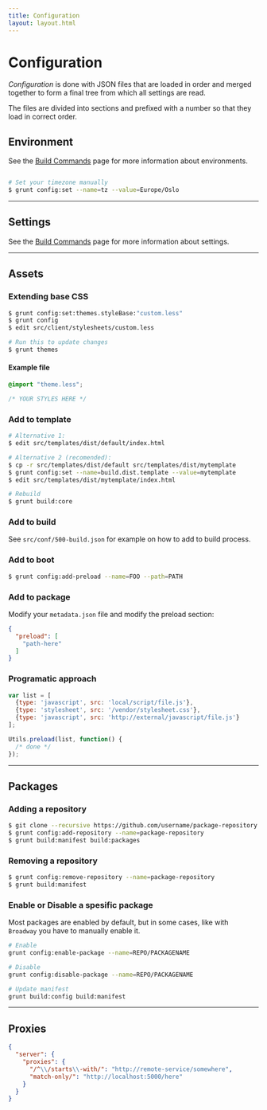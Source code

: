 ```yaml
---
title: Configuration
layout: layout.html
---
```


# Configuration

*Configuration* is done with JSON files that are loaded in order and merged together to form a final tree from which all settings are read.

The files are divided into sections and prefixed with a number so that they load in correct order.

## Environment

See the [Build Commands](/manual/build/cli) page for more information about environments.

```bash

# Set your timezone manually
$ grunt config:set --name=tz --value=Europe/Oslo
```

---

## Settings

See the [Build Commands](/manual/build/cli) page for more information about settings.

---

## Assets

### Extending base CSS


```bash
$ grunt config:set:themes.styleBase:"custom.less"
$ grunt config
$ edit src/client/stylesheets/custom.less

# Run this to update changes
$ grunt themes
```

#### Example file

```css
@import "theme.less";

/* YOUR STYLES HERE */
```

### Add to template

```bash
# Alternative 1:
$ edit src/templates/dist/default/index.html

# Alternative 2 (recomended):
$ cp -r src/templates/dist/default src/templates/dist/mytemplate
$ grunt config:set --name=build.dist.template --value=mytemplate
$ edit src/templates/dist/mytemplate/index.html

# Rebuild
$ grunt build:core
```

### Add to build

See `src/conf/500-build.json` for example on how to add to build process.

### Add to boot

```bash
$ grunt config:add-preload --name=FOO --path=PATH
```

### Add to package

Modify your `metadata.json` file and modify the preload section:

```json
{
  "preload": [
    "path-here"
  ]
}
```

### Programatic approach

```js
var list = [
  {type: 'javascript', src: 'local/script/file.js'},
  {type: 'stylesheet', src: '/vendor/stylesheet.css'},
  {type: 'javascript', src: 'http://external/javascript/file.js'}
];

Utils.preload(list, function() {
  /* done */
});
```

---

## Packages


### Adding a repository

```bash
$ git clone --recursive https://github.com/username/package-repository src/packages/package-repository
$ grunt config:add-repository --name=package-repository
$ grunt build:manifest build:packages
```

### Removing a repository

```bash
$ grunt config:remove-repository --name=package-repository
$ grunt build:manifest
```

### Enable or Disable a spesific package

Most packages are enabled by default, but in some cases, like with `Broadway` you have to manually enable it.

```bash
# Enable
grunt config:enable-package --name=REPO/PACKAGENAME

# Disable
grunt config:disable-package --name=REPO/PACKAGENAME

# Update manifest
grunt build:config build:manifest
```

---

## Proxies

```json
{
  "server": {
    "proxies": {
      "/^\\/starts\\-with/": "http://remote-service/somewhere",
      "match-only/": "http://localhost:5000/here"
    }
  }
}
```
